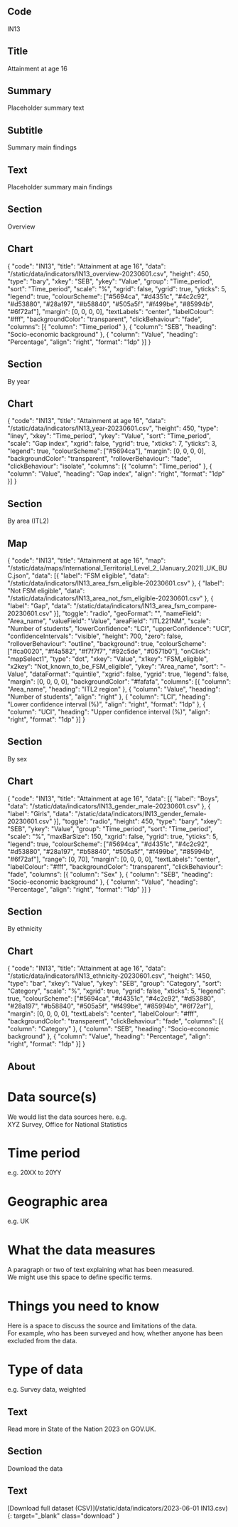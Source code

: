 ## Code
IN13

## Title
Attainment at age 16

## Summary
Placeholder summary text

## Subtitle
Summary main findings

## Text
Placeholder summary main findings

## Section
Overview

## Chart
{ "code": "IN13", "title": "Attainment at age 16", "data": "/static/data/indicators/IN13_overview-20230601.csv", "height": 450, "type": "bary", "xkey": "SEB", "ykey": "Value", "group": "Time_period", "sort": "Time_period", "scale": "%", "xgrid": false, "ygrid": true, "yticks": 5, "legend": true, "colourScheme": ["#5694ca", "#d4351c", "#4c2c92", "#d53880", "#28a197", "#b58840", "#505a5f", "#f499be", "#85994b", "#6f72af"], "margin": [0, 0, 0, 0], "textLabels": "center", "labelColour": "#fff", "backgroundColor": "transparent", "clickBehaviour": "fade", "columns": [{ "column": "Time_period" }, { "column": "SEB", "heading": "Socio-economic background" }, { "column": "Value", "heading": "Percentage", "align": "right", "format": "1dp" }] }

## Section
By year

## Chart
{ "code": "IN13", "title": "Attainment at age 16", "data": "/static/data/indicators/IN13_year-20230601.csv", "height": 450, "type": "liney", "xkey": "Time_period", "ykey": "Value", "sort": "Time_period", "scale": "Gap index", "xgrid": false, "ygrid": true, "xticks": 7, "yticks": 3, "legend": true, "colourScheme": ["#5694ca"], "margin": [0, 0, 0, 0], "backgroundColor": "transparent", "rolloverBehaviour": "fade", "clickBehaviour": "isolate", "columns": [{ "column": "Time_period" }, { "column": "Value", "heading": "Gap index", "align": "right", "format": "1dp" }] }

## Section
By area (ITL2)

## Map
{ "code": "IN13", "title": "Attainment at age 16", "map": "/static/data/maps/International_Territorial_Level_2_(January_2021)_UK_BUC.json", "data": [{ "label": "FSM eligible", "data": "/static/data/indicators/IN13_area_fsm_eligible-20230601.csv" }, { "label": "Not FSM eligible", "data": "/static/data/indicators/IN13_area_not_fsm_eligible-20230601.csv" }, { "label": "Gap", "data": "/static/data/indicators/IN13_area_fsm_compare-20230601.csv" }], "toggle": "radio", "geoFormat": "", "nameField": "Area_name", "valueField": "Value", "areaField": "ITL221NM", "scale": "Number of students", "lowerConfidence": "LCI", "upperConfidence": "UCI", "confidenceIntervals": "visible", "height": 700, "zero": false, "rolloverBehaviour": "outline", "background": true, "colourScheme": ["#ca0020", "#f4a582", "#f7f7f7", "#92c5de", "#0571b0"], "onClick": "mapSelect1", "type": "dot", "xkey": "Value", "x1key": "FSM_eligible", "x2key": "Not_known_to_be_FSM_eligible", "ykey": "Area_name", "sort": "-Value", "dataFormat": "quintile", "xgrid": false, "ygrid": true, "legend": false, "margin": [0, 0, 0, 0], "backgroundColor": "#fafafa", "columns": [{ "column": "Area_name", "heading": "ITL2 region" }, { "column": "Value", "heading": "Number of students", "align": "right" }, { "column": "LCI", "heading": "Lower confidence interval (%)", "align": "right", "format": "1dp" }, { "column": "UCI", "heading": "Upper confidence interval (%)", "align": "right", "format": "1dp" }] }

## Section
By sex

## Chart
{ "code": "IN13", "title": "Attainment at age 16", "data": [{ "label": "Boys", "data": "/static/data/indicators/IN13_gender_male-20230601.csv" }, { "label": "Girls", "data": "/static/data/indicators/IN13_gender_female-20230601.csv" }], "toggle": "radio", "height": 450, "type": "bary", "xkey": "SEB", "ykey": "Value", "group": "Time_period", "sort": "Time_period", "scale": "%", "maxBarSize": 150, "xgrid": false, "ygrid": true, "yticks": 5, "legend": true, "colourScheme": ["#5694ca", "#d4351c", "#4c2c92", "#d53880", "#28a197", "#b58840", "#505a5f", "#f499be", "#85994b", "#6f72af"], "range": [0, 70], "margin": [0, 0, 0, 0], "textLabels": "center", "labelColour": "#fff", "backgroundColor": "transparent", "clickBehaviour": "fade", "columns": [{ "column": "Sex" }, { "column": "SEB", "heading": "Socio-economic background" }, { "column": "Value", "heading": "Percentage", "align": "right", "format": "1dp" }] }

## Section
By ethnicity

## Chart
{ "code": "IN13", "title": "Attainment at age 16", "data": "/static/data/indicators/IN13_ethnicity-20230601.csv", "height": 1450, "type": "bar", "xkey": "Value", "ykey": "SEB", "group": "Category", "sort": "Category", "scale": "%", "xgrid": true, "ygrid": false, "xticks": 5, "legend": true, "colourScheme": ["#5694ca", "#d4351c", "#4c2c92", "#d53880", "#28a197", "#b58840", "#505a5f", "#f499be", "#85994b", "#6f72af"], "margin": [0, 0, 0, 0], "textLabels": "center", "labelColour": "#fff", "backgroundColor": "transparent", "clickBehaviour": "fade", "columns": [{ "column": "Category" }, { "column": "SEB", "heading": "Socio-economic background" }, { "column": "Value", "heading": "Percentage", "align": "right", "format": "1dp" }] }

## About
# Data source(s)
We would list the data sources here. e.g.<br>
XYZ Survey, Office for National Statistics

# Time period
e.g. 20XX to 20YY

# Geographic area
e.g. UK

# What the data measures
A paragraph or two of text explaining what has been measured.<br>
We might use this space to define specific terms.

# Things you need to know
Here is a space to discuss the source and limitations of the data.<br>
For example, who has been surveyed and how, whether anyone has been excluded from the data.

# Type of data
e.g. Survey data, weighted

## Text
Read more in State of the Nation 2023 on GOV.UK.
## Section
Download the data

## Text
[Download full dataset (CSV)](/static/data/indicators/2023-06-01 IN13.csv){: target="_blank" class="download" }
